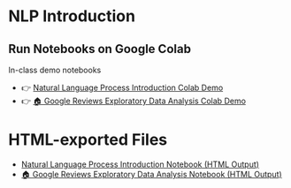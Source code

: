 # NLP Introduction

## Run Notebooks on Google Colab

In-class demo notebooks

- 👉 [Natural Language Process Introduction Colab Demo](https://colab.research.google.com/github/subwaymatch/badm590-sp2024-demo/blob/main/demo-01-nlp-intro.ipynb)
- 👉 [🏠 Google Reviews Exploratory Data Analysis Colab Demo](https://colab.research.google.com/github/subwaymatch/badm590-sp2024-demo/blob/main/demo-02-google-reviews-EDA.ipynb)

# HTML-exported Files

- [Natural Language Process Introduction Notebook (HTML Output)](https://nbviewer.org/github/subwaymatch/badm590-sp2024-demo/blob/main/demo-01-nlp-intro.ipynb)
- [🏠 Google Reviews Exploratory Data Analysis Notebook (HTML Output)](https://nbviewer.org/github/subwaymatch/badm590-sp2024-demo/blob/main/demo-02-google-reviews-EDA.ipynb)
